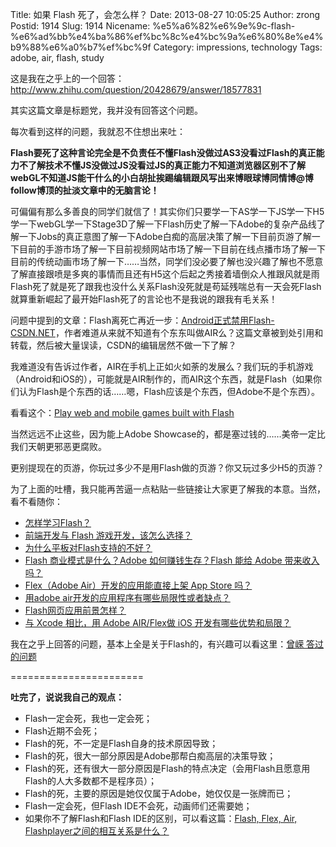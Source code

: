 Title: 如果 Flash 死了，会怎么样？
Date: 2013-08-27 10:05:25
Author: zrong
Postid: 1914
Slug: 1914
Nicename: %e5%a6%82%e6%9e%9c-flash-%e6%ad%bb%e4%ba%86%ef%bc%8c%e4%bc%9a%e6%80%8e%e4%b9%88%e6%a0%b7%ef%bc%9f
Category: impressions, technology
Tags: adobe, air, flash, study

这是我在之乎上的一个回答：<http://www.zhihu.com/question/20428679/answer/18577831>

其实这篇文章是标题党，我并没有回答这个问题。

每次看到这样的问题，我就忍不住想出来吐：

**Flash要死了这种言论完全是不负责任不懂Flash没做过AS3没看过Flash的真正能力不了解技术不懂JS没做过JS没看过JS的真正能力不知道浏览器区别不了解webGL不知道JS能干什么的小白胡扯挨踢编辑跟风写出来博眼球博同情博@博follow博顶的扯淡文章中的无脑言论！**  
<!--more-->  

可偏偏有那么多善良的同学们就信了！其实你们只要学一下AS学一下JS学一下H5学一下webGL学一下Stage3D了解一下Flash历史了解一下Adobe的复杂产品线了解一下Jobs的真正意图了解一下Adobe白痴的高层决策了解一下目前页游了解一下目前的手游市场了解一下目前视频网站市场了解一下目前在线点播市场了解一下目前的传统动画市场了解一下……当然，同学们没必要了解也没兴趣了解也不愿意了解直接跟喷是多爽的事情而且还有H5这个后起之秀接着墙倒众人推跟风就是雨Flash死了就是死了跟我也没什么关系Flash没死就是苟延残喘总有一天会死Flash就算重新崛起了最开始Flash死了的言论也不是我说的跟我有毛关系！

问题中提到的文章：Flash离死亡再近一步：[Android正式禁用Flash-CSDN.NET](http://www.csdn.net/article/2012-08-15/2808608)，作者难道从来就不知道有个东东叫做AIR么？这篇文章被到处引用和转载，然后被大量误读，CSDN的编辑居然不做一下了解？

我难道没有告诉过作者，AIR在手机上正如火如荼的发展么？我们玩的手机游戏（Android和iOS的），可能就是AIR制作的，而AIR这个东西，就是Flash（如果你们认为Flash是个东西的话……嗯，Flash应该是个东西，但Adobe不是个东西）。

看看这个：[Play web and mobile games built with
Flash](http://gaming.adobe.com/showcase/)

当然远远不止这些，因为能上Adobe
Showcase的，都是塞过钱的……美帝一定比我们天朝更邪恶更腐败。

更别提现在的页游，你玩过多少不是用Flash做的页游？你又玩过多少H5的页游？

为了上面的吐槽，我只能再苦逼一点粘贴一些链接让大家更了解我的本意。当然，看不看随你：

-   [怎样学习Flash？](http://zengrong.net/post/1909.htm)
-   [前端开发与 Flash
    游戏开发，该怎么选择？](http://www.zhihu.com/question/20142897/answer/17153627)
-   [为什么平板对Flash支持的不好？](http://www.zhihu.com/question/21090103/answer/17153837)
-   [Flash 商业模式是什么？Adobe 如何赚钱生存？Flash 能给 Adobe
    带来收入吗？](http://www.zhihu.com/question/19860768/answer/17126956)
-   [Flex（Adobe Air）开发的应用能直接上架 App Store
    吗？](http://www.zhihu.com/question/20134499/answer/15577512)
-   [用adobe
    air开发的应用程序有哪些局限性或者缺点？](http://www.zhihu.com/question/19764231/answer/15600150)
-   [Flash网页应用前景怎样？](http://www.zhihu.com/question/20786801/answer/16177209)
-   [与 Xcode 相比，用 Adobe AIR/Flex做 iOS
    开发有哪些优势和局限？](http://www.zhihu.com/question/20001972/answer/15572624)

我在之乎上回答的问题，基本上全是关于Flash的，有兴趣可以看这里：[曾嵘
答过的问题](http://www.zhihu.com/people/zrong/answers)

=======================

**吐完了，说说我自己的观点：**

-   Flash一定会死，我也一定会死；
-   Flash近期不会死；
-   Flash的死，不一定是Flash自身的技术原因导致；
-   Flash的死，很大一部分原因是Adobe那帮白痴高层的决策导致；
-   Flash的死，还有很大一部分原因是Flash的特点决定（会用Flash且愿意用Flash的人大多数都不是程序员）；
-   Flash的死，主要的原因是她仅仅属于Adobe，她仅仅是一张牌而已；
-   Flash一定会死，但Flash IDE不会死，动画师们还需要她；
-   如果你不了解Flash和Flash IDE的区别，可以看这篇：[Flash, Flex, Air,
    Flashplayer之间的相互关系是什么？](http://www.zhihu.com/question/20001256/answer/15565376)

